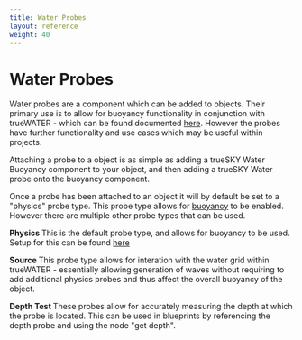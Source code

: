 ```yaml
---
title: Water Probes
layout: reference
weight: 40
---
```






Water Probes
====================

Water probes are a component which can be added to objects. Their primary use is to allow for buoyancy functionality in conjunction with trueWATER - which can be found documented [here](buoyancy). However the probes have further functionality and use cases which may be useful within projects.

Attaching a probe to a object is as simple as adding a trueSKY Water Buoyancy component to your object, and then adding a trueSKY Water probe onto the buoyancy component.

Once a probe has been attached to an object it will by default be set to a "physics" probe type. This probe type allows for [buoyancy](buoyancy) to be enabled. However there are multiple other probe types that can be used.


<b> Physics </b> This is the default probe type, and allows for buoyancy to be used. Setup for this can be found [here](buoyancy)

<b> Source </b> This probe type allows for interation with the water grid within trueWATER - essentially allowing generation of waves without requiring to add additional physics probes and thus affect the overall buoyancy of the object.

<b> Depth Test </b> These probes allow for accurately measuring the depth at which the probe is located. This can be used in blueprints by referencing the depth probe and using the node "get depth". 
